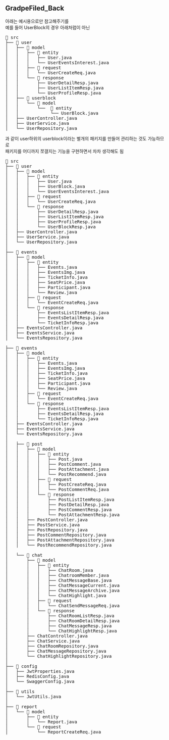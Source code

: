 ## GradpeFiled_Back
아래는 예시용으로만 참고해주기를    
예를 들어 UserBlock의 경우 아래처럼이 아닌    
<pre>
📁 src  
├── 📁 user  
│   ├── 📁 model  
│   │   ├── 📁 entity  
│   │   │   ├── User.java  
│   │   │   └── UserEventsInterest.java  
│   │   ├── 📁 request  
│   │   │   └── UserCreateReq.java  
│   │   └── 📁 response  
│   │       ├── UserDetailResp.java  
│   │       ├── UserListItemResp.java  
│   │       └── UserProfileResp.java  
│   ├── 📁 userblock   
│   │   └── 📁 model    
│   │       └──  📁 entity  
│   │            └── UserBlock.java  
│   ├── UserController.java  
│   ├── UserService.java  
│   └── UserRepository.java  
</pre>
과 같이 user하위의 userblock이라는 별개의 패키지를 만들어 관리하는 것도 가능하므로    
패키지를 어디까지 쪼갤지는 기능을 구현하면서 차차 생각해도 됨     

<pre>
📁 src  
├── 📁 user  
│   ├── 📁 model  
│   │   ├── 📁 entity  
│   │   │   ├── User.java  
│   │   │   ├── UserBlock.java  
│   │   │   └── UserEventsInterest.java  
│   │   ├── 📁 request  
│   │   │   └── UserCreateReq.java  
│   │   └── 📁 response  
│   │       ├── UserDetailResp.java  
│   │       ├── UserListItemResp.java  
│   │       ├── UserProfileResp.java  
│   │       └── UserBlockResp.java  
│   ├── UserController.java  
│   ├── UserService.java  
│   └── UserRepository.java  
│  
├── 📁 events  
│   ├── 📁 model  
│   │   ├── 📁 entity  
│   │   │   ├── Events.java  
│   │   │   ├── EventsImg.java  
│   │   │   ├── TicketInfo.java  
│   │   │   ├── SeatPrice.java  
│   │   │   ├── Participant.java  
│   │   │   └── Review.java  
│   │   ├── 📁 request  
│   │   │   └── EventCreateReq.java  
│   │   └── 📁 response  
│   │       ├── EventsListItemResp.java  
│   │       ├── EventsDetailResp.java  
│   │       └── TicketInfoResp.java  
│   ├── EventsController.java  
│   ├── EventsService.java  
│   └── EventsRepository.java

├── 📁 events  
│   ├── 📁 model  
│   │   ├── 📁 entity  
│   │   │   ├── Events.java  
│   │   │   ├── EventsImg.java  
│   │   │   ├── TicketInfo.java  
│   │   │   ├── SeatPrice.java  
│   │   │   ├── Participant.java  
│   │   │   └── Review.java  
│   │   ├── 📁 request  
│   │   │   └── EventCreateReq.java  
│   │   └── 📁 response  
│   │       ├── EventsListItemResp.java  
│   │       ├── EventsDetailResp.java  
│   │       └── TicketInfoResp.java  
│   ├── EventsController.java  
│   ├── EventsService.java  
│   └── EventsRepository.java  
│  
│   ├── 📁 post  
│   │   ├── 📁 model  
│   │   │   ├── 📁 entity  
│   │   │   │   ├── Post.java  
│   │   │   │   ├── PostComment.java  
│   │   │   │   ├── PostAttachment.java  
│   │   │   │   └── PostRecommend.java  
│   │   │   ├── 📁 request  
│   │   │   │   ├── PostCreateReq.java  
│   │   │   │   └── PostCommentReq.java  
│   │   │   └── 📁 response  
│   │   │       ├── PostListItemResp.java  
│   │   │       ├── PostDetailResp.java  
│   │   │       ├── PostCommentResp.java  
│   │   │       └── PostAttachmentResp.java  
│   │   ├── PostController.java  
│   │   ├── PostService.java  
│   │   ├── PostRepository.java  
│   │   ├── PostCommentRepository.java  
│   │   ├── PostAttachmentRepository.java  
│   │   └── PostRecommendRepository.java  
│  
│   └── 📁 chat  
│       ├── 📁 model  
│       │   ├── 📁 entity  
│       │   │   ├── ChatRoom.java  
│       │   │   ├── ChatroomMember.java  
│       │   │   ├── ChatMessageBase.java  
│       │   │   ├── ChatMessageCurrent.java  
│       │   │   ├── ChatMessageArchive.java  
│       │   │   └── ChatHighlight.java  
│       │   ├── 📁 request  
│       │   │   └── ChatSendMessageReq.java  
│       │   └── 📁 response  
│       │       ├── ChatRoomListResp.java  
│       │       ├── ChatRoomDetailResp.java  
│       │       ├── ChatMessageResp.java  
│       │       └── ChatHighlightResp.java  
│       ├── ChatController.java  
│       ├── ChatService.java  
│       ├── ChatRoomRepository.java  
│       ├── ChatMessageRepository.java  
│       └── ChatHighlightRepository.java  
│  
├── 📁 config  
│   ├── JwtProperties.java  
│   ├── RedisConfig.java  
│   └── SwaggerConfig.java  
│  
├── 📁 utils  
│   └── JwtUtils.java  
│  
├── 📁 report  
│   └── 📁 model  
│       ├── 📁 entity  
│       │   └── Report.java  
│       └── 📁 request  
│           └── ReportCreateReq.java  

</pre>
